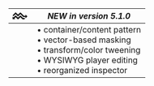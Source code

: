|<svg width="2em" height="1em" viewBox="0 0 48 24" version="1.1" xmlns="http://www.w3.org/2000/svg"><path d="M 0.00 0.00 L 48.00 0.00 L 48.00 24.00 L 0.00 24.00 Z M 0.00 0.00" stroke="none" fill="none" /><path d="M 9.16 2.00 C 8.62 2.00 8.13 2.18 7.73 2.57 L 7.73 2.57 L 1.19 8.91 C 0.77 9.34 0.55 9.82 0.53 10.39 L 0.53 10.39 C 0.53 10.91 0.72 11.37 1.13 11.76 L 1.13 11.76 C 1.56 12.15 2.05 12.31 2.60 12.28 L 2.60 12.28 C 3.17 12.31 3.64 12.13 4.03 11.70 L 4.03 11.70 L 9.16 6.90 L 13.67 11.28 C 14.33 11.87 14.67 12.20 14.73 12.24 L 14.73 12.24 C 15.12 12.63 15.60 12.81 16.14 12.81 L 16.14 12.81 C 16.69 12.85 17.20 12.66 17.63 12.28 L 17.63 12.28 C 17.67 12.26 18.01 11.93 18.63 11.28 L 18.63 11.28 C 19.29 10.65 20.07 9.93 20.93 9.12 L 20.93 9.12 C 21.82 8.23 22.57 7.51 23.20 6.90 L 23.20 6.90 L 31.34 14.86 C 31.74 15.25 32.21 15.47 32.72 15.51 L 32.72 15.51 L 38.29 15.51 L 38.23 19.10 L 44.00 13.55 L 38.29 7.90 L 38.29 11.54 L 33.65 11.48 L 24.63 2.63 C 24.22 2.28 23.74 2.09 23.20 2.09 L 23.20 2.09 C 22.65 2.07 22.16 2.24 21.71 2.63 L 21.71 2.63 L 16.20 8.01 L 11.64 3.63 C 10.98 2.96 10.64 2.61 10.60 2.57 L 10.60 2.57 C 10.18 2.18 9.75 2.00 9.28 2.00 L 9.28 2.00 C 9.24 2.00 9.20 2.00 9.16 2.00" stroke="none" fill="currentColor"  /><path d="M 7.70 11.61 L 2.58 16.53 L 0.00 14.05 L 0.00 21.91 L 8.15 21.91 L 5.49 19.38 C 5.53 19.38 5.56 19.36 5.60 19.32 L 5.60 19.32 L 9.19 15.88 L 14.75 21.28 C 15.14 21.67 15.62 21.85 16.16 21.85 L 16.16 21.85 C 16.73 21.89 17.22 21.72 17.65 21.33 L 17.65 21.33 L 23.16 15.88 L 28.78 21.43 C 29.18 21.78 29.67 21.96 30.21 21.96 L 30.21 21.96 L 34.34 22.00 C 34.93 21.98 35.42 21.78 35.83 21.43 L 35.83 21.43 C 36.23 21.04 36.44 20.56 36.44 19.95 L 36.44 19.95 C 36.44 19.39 36.23 18.91 35.83 18.53 L 35.83 18.53 C 35.46 18.17 34.99 18.01 34.40 18.01 L 34.40 18.01 L 31.10 17.95 L 24.65 11.67 C 24.25 11.32 23.76 11.13 23.22 11.13 L 23.22 11.13 C 22.67 11.11 22.18 11.28 21.75 11.67 L 21.75 11.67 L 16.16 16.99 L 10.56 11.61 C 10.15 11.22 9.69 11.04 9.19 11.04 L 9.19 11.04 C 8.64 11.04 8.15 11.22 7.70 11.61" stroke="none" fill="currentColor"  /></svg>| _NEW in version 5.1.0_ |
| -- | -- |
|  <br>  | • container/content pattern <br> • vector-based masking <br> • transform/color tweening <br> • WYSIWYG player editing <br> • reorganized inspector |
